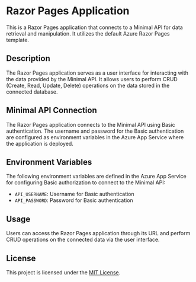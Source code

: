 # Razor Pages Application

This is a Razor Pages application that connects to a Minimal API for data retrieval and manipulation. It utilizes the default Azure Razor Pages template.

## Description

The Razor Pages application serves as a user interface for interacting with the data provided by the Minimal API. It allows users to perform CRUD (Create, Read, Update, Delete) operations on the data stored in the connected database.

## Minimal API Connection

The Razor Pages application connects to the Minimal API using Basic authentication. The username and password for the Basic authentication are configured as environment variables in the Azure App Service where the application is deployed.

## Environment Variables

The following environment variables are defined in the Azure App Service for configuring Basic authorization to connect to the Minimal API:

- `API_USERNAME`: Username for Basic authentication
- `API_PASSWORD`: Password for Basic authentication

## Usage

Users can access the Razor Pages application through its URL and perform CRUD operations on the connected data via the user interface.

## License

This project is licensed under the [MIT License](LICENSE).
